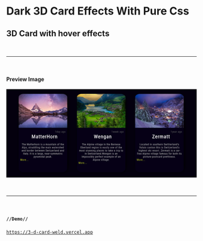 # Dark 3D Card Effects With Pure Css<br>
## 3D Card with hover effects<br>

<br><hr><br>

#### Preview Image<br>

<img src="./glow-preview.png"><br>

<br><hr><br>
#### <code>//Demo//</code><br>

<code><a href="https://3-d-card-weld.vercel.app" target="_blank">https://3-d-card-weld.vercel.app</a></code>